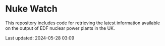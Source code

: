 # Nuke Watch

This repository includes code for retrieving the latest information available on the output of EDF nuclear power plants in the UK.

Last updated: 2024-05-28 03:09
